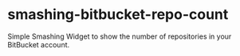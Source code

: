 # smashing-bitbucket-repo-count
Simple Smashing Widget to show the number of repositories in your BitBucket account.
